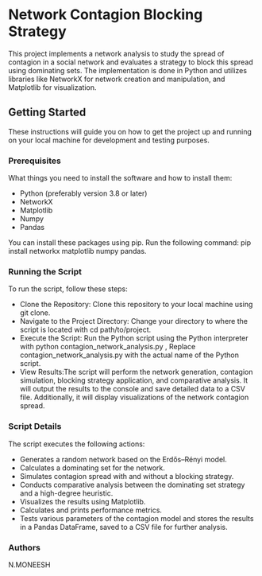 # Network Contagion Blocking Strategy

This project implements a network analysis to study the spread of contagion in a social network and evaluates a strategy to block this spread using dominating sets. The implementation is done in Python and utilizes libraries like NetworkX for network creation and manipulation, and Matplotlib for visualization.

## Getting Started

These instructions will guide you on how to get the project up and running on your local machine for development and testing purposes.

### Prerequisites

What things you need to install the software and how to install them:

- Python (preferably version 3.8 or later)
- NetworkX
- Matplotlib
- Numpy
- Pandas

You can install these packages using pip. Run the following command:
pip install networkx matplotlib numpy pandas.


### Running the Script
To run the script, follow these steps:
- Clone the Repository: Clone this repository to your local machine using git clone.
- Navigate to the Project Directory: Change your directory to where the script is located with cd path/to/project.
- Execute the Script: Run the Python script using the Python interpreter with python contagion_network_analysis.py , Replace contagion_network_analysis.py with the actual name of the Python script.
- View Results:The script will perform the network generation, contagion simulation, blocking strategy application, and comparative analysis. It will output the results to the console and save detailed data to a CSV file. Additionally, it will display visualizations of the network contagion spread.

### Script Details
The script executes the following actions:
- Generates a random network based on the Erdős–Rényi model.
- Calculates a dominating set for the network.
- Simulates contagion spread with and without a blocking strategy.
- Conducts comparative analysis between the dominating set strategy and a high-degree heuristic.
- Visualizes the results using Matplotlib.
- Calculates and prints performance metrics.
- Tests various parameters of the contagion model and stores the results in a Pandas DataFrame, saved to a CSV file for further analysis.


### Authors
N.MONEESH
